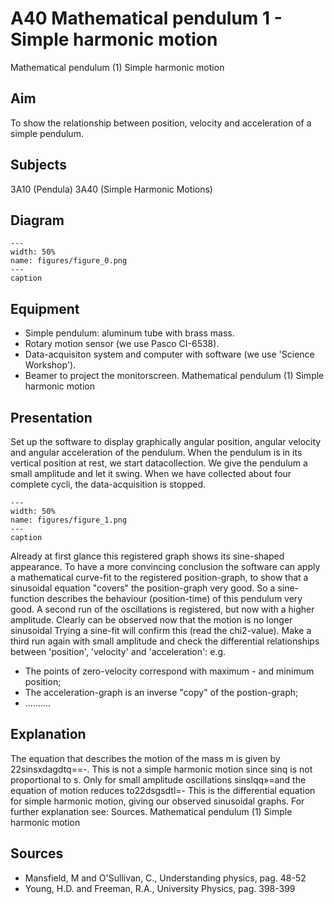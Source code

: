 # A40 Mathematical pendulum  1  - Simple harmonic motion 
 Mathematical pendulum (1) Simple harmonic motion    
  
## Aim   
 To show the relationship between position, velocity and acceleration of a simple pendulum.    
  
## Subjects   
 3A10 (Pendula) 3A40 (Simple Harmonic Motions)   
  
## Diagram   
   
```{figure} figures/figure_0.png  
---  
width: 50%  
name: figures/figure_0.png  
---  
caption  
``` 
      
  
## Equipment   
 
 *  Simple pendulum: aluminum tube with brass mass. 
 *  Rotary motion sensor (we use Pasco CI-6538). 
 *  Data-acquisiton system and computer with software (we use 'Science Workshop'). 
 *  Beamer to project the monitorscreen. Mathematical pendulum (1) Simple harmonic motion
    
  
## Presentation   
 Set up the software to display graphically angular position, angular velocity and angular acceleration of the pendulum. When the pendulum is in its vertical position at rest, we start datacollection. We give the pendulum a small amplitude and let it swing. When we have collected about four complete cycli, the data-acquisition is stopped.    
```{figure} figures/figure_1.png  
---  
width: 50%  
name: figures/figure_1.png  
---  
caption  
``` 
 Already at first glance this registered graph shows its sine-shaped appearance. To have a more convincing conclusion the software can apply a mathematical curve-fit to the registered position-graph, to show that a sinusoidal equation "covers" the position-graph very good. So a sine-function describes the behaviour (position-time) of this pendulum very good. A second run of the oscillations is registered, but now with a higher amplitude. Clearly can be observed now that the motion is no longer sinusoidal Trying a sine-fit will confirm this (read the chi2-value). Make a third run again with small amplitude and check the differential relationships between 'position', 'velocity' and 'acceleration': e.g. 
 *  The points of zero-velocity correspond with maximum - and minimum position; 
 *  The acceleration-graph is an inverse "copy" of the postion-graph; 
 *  ……….
   
  
## Explanation   
 The equation that describes the motion of the mass m is given by 22sinsxdagdtq==-. This is not a simple harmonic motion since sinq is not proportional to s. Only for small amplitude oscillations sinslqq»=and the equation of motion reduces to22dsgsdtl=- This is the differential equation for simple harmonic motion, giving our observed sinusoidal graphs. For further explanation see: Sources.  Mathematical pendulum (1) Simple harmonic motion      
  
## Sources   
 
 *  Mansfield, M and O'Sullivan, C., Understanding physics, pag. 48-52 
 *  Young, H.D. and Freeman, R.A., University Physics, pag. 398-399
  